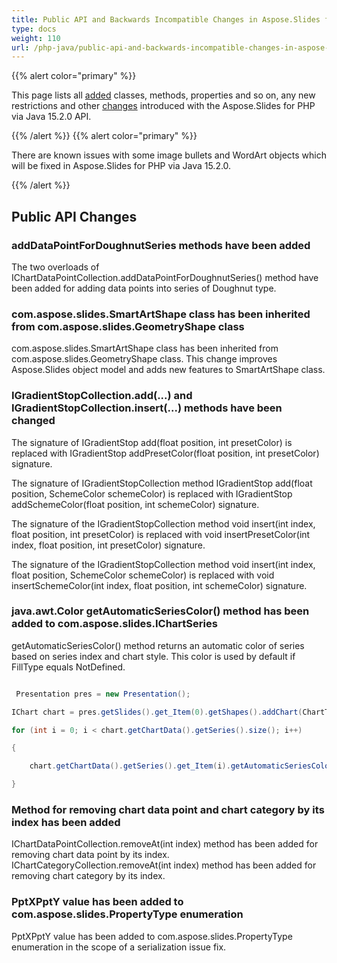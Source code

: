 ```yaml
---
title: Public API and Backwards Incompatible Changes in Aspose.Slides for PHP via Java 15.2.0
type: docs
weight: 110
url: /php-java/public-api-and-backwards-incompatible-changes-in-aspose-slides-for-java-15-2-0/
---
```


{{% alert color="primary" %}} 

This page lists all [added](/slides/php-java/public-api-and-backwards-incompatible-changes-in-aspose-slides-for-java-15-2-0/) classes, methods, properties and so on, any new restrictions and other [changes](/slides/php-java/public-api-and-backwards-incompatible-changes-in-aspose-slides-for-java-15-2-0/) introduced with the Aspose.Slides for PHP via Java 15.2.0 API.

{{% /alert %}} {{% alert color="primary" %}} 

There are known issues with some image bullets and WordArt objects which will be fixed in Aspose.Slides for PHP via Java 15.2.0.

{{% /alert %}} 
## **Public API Changes**
### **addDataPointForDoughnutSeries methods have been added**
The two overloads of IChartDataPointCollection.addDataPointForDoughnutSeries() method have been added for adding data points into series of Doughnut type.
### **com.aspose.slides.SmartArtShape class has been inherited from com.aspose.slides.GeometryShape class**
com.aspose.slides.SmartArtShape class has been inherited from com.aspose.slides.GeometryShape class. This change improves Aspose.Slides object model and adds new features to SmartArtShape class.
### **IGradientStopCollection.add(...) and IGradientStopCollection.insert(...) methods have been changed**
The signature of IGradientStop add(float position, int presetColor) is replaced with IGradientStop addPresetColor(float position, int presetColor) signature.

The signature of IGradientStopCollection method IGradientStop add(float position, SchemeColor schemeColor) is replaced with IGradientStop addSchemeColor(float position, int schemeColor) signature.

The signature of the IGradientStopCollection method void insert(int index, float position, int presetColor) is replaced with void insertPresetColor(int index, float position, int presetColor) signature.

The signature of the IGradientStopCollection method void insert(int index, float position, SchemeColor schemeColor) is replaced with void insertSchemeColor(int index, float position, int schemeColor) signature.
### **java.awt.Color getAutomaticSeriesColor() method has been added to com.aspose.slides.IChartSeries**
getAutomaticSeriesColor() method returns an automatic color of series based on series index and chart style. This color is used by default if FillType equals NotDefined.
﻿

``` java

 Presentation pres = new Presentation();

IChart chart = pres.getSlides().get_Item(0).getShapes().addChart(ChartType.ClusteredColumn, 100, 50, 600, 400);

for (int i = 0; i < chart.getChartData().getSeries().size(); i++)

{

    chart.getChartData().getSeries().get_Item(i).getAutomaticSeriesColor();

}

```
### **Method for removing chart data point and chart category by its index has been added**
IChartDataPointCollection.removeAt(int index) method has been added for removing chart data point by its index.
IChartCategoryCollection.removeAt(int index) method has been added for removing chart category by its index.
### **PptXPptY value has been added to com.aspose.slides.PropertyType enumeration**
PptXPptY value has been added to com.aspose.slides.PropertyType enumeration in the scope of a serialization issue fix.
